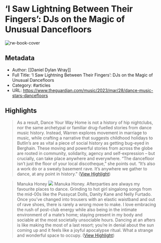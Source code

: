 # ‘I Saw Lightning Between Their Fingers’: DJs on the Magic of Unusual Dancefloors

![rw-book-cover](https://i.guim.co.uk/img/media/a613c4f5ea4c90fdd8a61293ee968b521eed62d9/0_0_4406_2644/master/4406.jpg?width=1200&height=630&quality=85&auto=format&fit=crop&overlay-align=bottom%2Cleft&overlay-width=100p&overlay-base64=L2ltZy9zdGF0aWMvb3ZlcmxheXMvdGctZGVmYXVsdC5wbmc&enable=upscale&s=d602ff641d49af9e38f44bd99b3baa3e)

## Metadata
- Author: [[Daniel Dylan Wray]]
- Full Title: ‘I Saw Lightning Between Their Fingers’: DJs on the Magic of Unusual Dancefloors
- Category: #articles
- URL: https://www.theguardian.com/music/2023/mar/28/dance-music-stars-dancefloors

## Highlights

> As a result, Dance Your Way Home is not a history of hip nightclubs, nor the same archetypal or familiar drug-fuelled stories from dance music history. Instead, Warren explores movement in marriage to music, while crafting a narrative that suggests childhood holidays to Butlin’s are as vital a piece of social history as getting bug-eyed in Berghain. These moving and powerful stories from across the globe are rooted in community, solidarity, agency and self-expression – but crucially, can take place anywhere and everywhere. “The dancefloor isn’t just the floor of your local discotheque,” she points out. “It’s also a work do or a sweaty basement rave. It’s anywhere we gather to dance, at any point in history.” ([View Highlight](https://read.readwise.io/read/01gyw8dg60299p99bz20sk1ztp))


> Manuka Honey
>  ![](https://i.guim.co.uk/img/media/e0abda655ec4eed3ccce295c0c22049f479344f2/545_3_1490_1863/master/1490.jpg?width=120&quality=85&dpr=1&s=none)
>  Manuka Honey.
>  Afterparties are always my favourite places to dance. Grinding to hot girl singalong songs from the mid-00s like the Pussycat Dolls, Danity Kane and Nelly Furtado. Once you’ve changed into trousers with an elastic waistband and out of rave shoes, there is rarely a wrong move to make. I love embracing the rush of post-club energy while also being in the intimate environment of a mate’s home; staying present in my body and sociable at the most societally unsociable hours. Dancing at an afters is like making the most of a last resort; you’re in denial about the sun coming up and it feels like a joyful apocalypse ritual. What a strange and wonderful space to occupy. ([View Highlight](https://read.readwise.io/read/01gyw8f72v6qf28m2h50m3zv7j))

